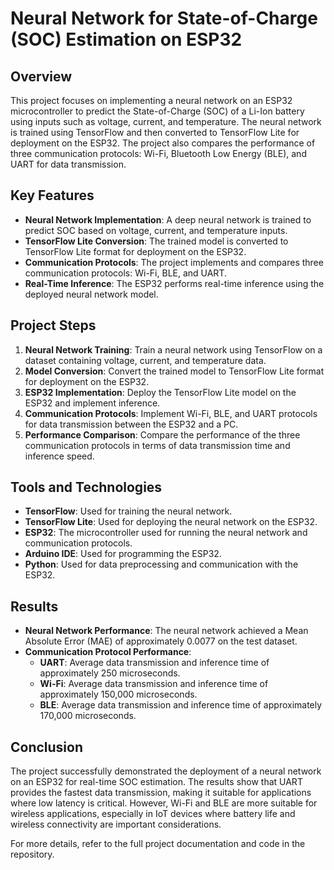 # Neural Network for State-of-Charge (SOC) Estimation on ESP32

## Overview
This project focuses on implementing a neural network on an ESP32 microcontroller to predict the State-of-Charge (SOC) of a Li-Ion battery using inputs such as voltage, current, and temperature. The neural network is trained using TensorFlow and then converted to TensorFlow Lite for deployment on the ESP32. The project also compares the performance of three communication protocols: Wi-Fi, Bluetooth Low Energy (BLE), and UART for data transmission.

## Key Features
- **Neural Network Implementation**: A deep neural network is trained to predict SOC based on voltage, current, and temperature inputs.
- **TensorFlow Lite Conversion**: The trained model is converted to TensorFlow Lite format for deployment on the ESP32.
- **Communication Protocols**: The project implements and compares three communication protocols: Wi-Fi, BLE, and UART.
- **Real-Time Inference**: The ESP32 performs real-time inference using the deployed neural network model.

## Project Steps
1. **Neural Network Training**: Train a neural network using TensorFlow on a dataset containing voltage, current, and temperature data.
2. **Model Conversion**: Convert the trained model to TensorFlow Lite format for deployment on the ESP32.
3. **ESP32 Implementation**: Deploy the TensorFlow Lite model on the ESP32 and implement inference.
4. **Communication Protocols**: Implement Wi-Fi, BLE, and UART protocols for data transmission between the ESP32 and a PC.
5. **Performance Comparison**: Compare the performance of the three communication protocols in terms of data transmission time and inference speed.

## Tools and Technologies
- **TensorFlow**: Used for training the neural network.
- **TensorFlow Lite**: Used for deploying the neural network on the ESP32.
- **ESP32**: The microcontroller used for running the neural network and communication protocols.
- **Arduino IDE**: Used for programming the ESP32.
- **Python**: Used for data preprocessing and communication with the ESP32.

## Results
- **Neural Network Performance**: The neural network achieved a Mean Absolute Error (MAE) of approximately 0.0077 on the test dataset.
- **Communication Protocol Performance**:
  - **UART**: Average data transmission and inference time of approximately 250 microseconds.
  - **Wi-Fi**: Average data transmission and inference time of approximately 150,000 microseconds.
  - **BLE**: Average data transmission and inference time of approximately 170,000 microseconds.

## Conclusion
The project successfully demonstrated the deployment of a neural network on an ESP32 for real-time SOC estimation. The results show that UART provides the fastest data transmission, making it suitable for applications where low latency is critical. However, Wi-Fi and BLE are more suitable for wireless applications, especially in IoT devices where battery life and wireless connectivity are important considerations.

For more details, refer to the full project documentation and code in the repository.
